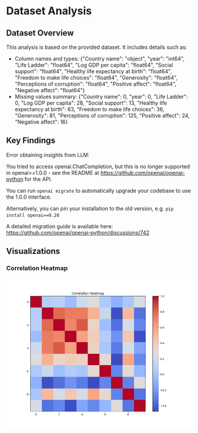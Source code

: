 # Dataset Analysis

## Dataset Overview
This analysis is based on the provided dataset. It includes details such as:
- Column names and types: {"Country name": "object", "year": "int64", "Life Ladder": "float64", "Log GDP per capita": "float64", "Social support": "float64", "Healthy life expectancy at birth": "float64", "Freedom to make life choices": "float64", "Generosity": "float64", "Perceptions of corruption": "float64", "Positive affect": "float64", "Negative affect": "float64"}
- Missing values summary: {"Country name": 0, "year": 0, "Life Ladder": 0, "Log GDP per capita": 28, "Social support": 13, "Healthy life expectancy at birth": 63, "Freedom to make life choices": 36, "Generosity": 81, "Perceptions of corruption": 125, "Positive affect": 24, "Negative affect": 16}

## Key Findings
Error obtaining insights from LLM: 

You tried to access openai.ChatCompletion, but this is no longer supported in openai>=1.0.0 - see the README at https://github.com/openai/openai-python for the API.

You can run `openai migrate` to automatically upgrade your codebase to use the 1.0.0 interface. 

Alternatively, you can pin your installation to the old version, e.g. `pip install openai==0.28`

A detailed migration guide is available here: https://github.com/openai/openai-python/discussions/742


## Visualizations
### Correlation Heatmap
![Correlation Heatmap](correlation_heatmap.png)
